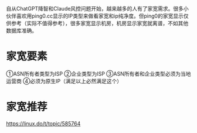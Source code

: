 自从ChatGPT降智和Claude风控问题开始，越来越多的人有了家宽需求。很多小伙伴喜欢用ping0.cc显示的IP类型来做看家宽和ip纯净度。但ping0的家宽显示仅供参考（实际不值得参考），很多家宽显示机房，机房显示家宽就离谱，不如其他数据库准确。

# 家宽要素
①ASN所有者类型为ISP
②企业类型为ISP
③ASN所有者和企业类型必须为当地运营商
④必须为原生IP（满足以上必然满足这个）


# 家宽推荐
https://linux.do/t/topic/585764